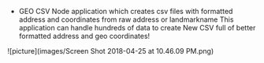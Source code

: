 * GEO CSV
Node application which creates csv files with formatted address and coordinates from raw address or landmarkname
This application can handle hundreds of data to create New CSV full of better formatted address and geo coordinates!

![picture](images/Screen Shot 2018-04-25 at 10.46.09 PM.png)
